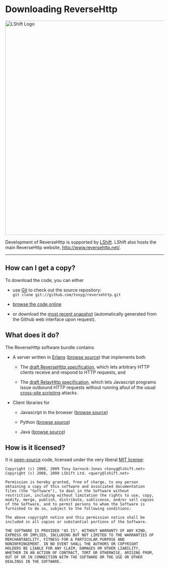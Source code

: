 # Downloading ReverseHttp

<a href="http://www.lshift.net/"><img border="0" width="680" src="http://www.lshift.net/images/banner.jpg" alt="LShift Logo"></a>

Development of ReverseHttp is supported by
[LShift](http://www.lshift.net/). LShift also hosts the main
ReverseHttp website, <http://www.reversehttp.net/>.

----

## How can I get a copy?

To download the code, you can either

 - use [Git](http://git-scm.com/) to check out the source repository:  
   `git clone git://github.com/tonyg/reversehttp.git`

 - [browse the code online](http://github.com/tonyg/reversehttp/tree/master)

 - or download the [most recent snapshot](http://github.com/tonyg/reversehttp/zipball/master)
   (automatically generated from the Github web interface upon request).

## What does it do?

The ReverseHttp software bundle contains

 - A server written in [Erlang](http://www.erlang.org/) ([browse
   source](http://github.com/tonyg/reversehttp/blob/master/src/reflect_request_queue.erl))
   that implements both

   - The [draft ReverseHttp specification][revspec], which lets
     arbitrary HTTP clients receive and respond to HTTP requests, and

   - The [draft RelayHttp specification][relayspec], which lets
     Javascript programs issue outbound HTTP requests without running
     afoul of the usual [cross-site scripting][XSS] attacks.

 - Client libraries for

   - Javascript in the browser
     ([browse source](http://github.com/tonyg/reversehttp/blob/master/priv/www/httpd.js))

   - Python
     ([browse source](http://github.com/tonyg/reversehttp/blob/master/priv/python/reversehttp.py))

   - Java
     ([browse source](http://github.com/tonyg/reversehttp/tree/master/priv/java/net/reversehttp))

## How is it licensed?

It is [open-source](http://www.opensource.org/) code,
licensed under the very liberal [MIT license](http://www.opensource.org/licenses/mit-license.php):

    Copyright (c) 2008, 2009 Tony Garnock-Jones <tonyg@lshift.net>
    Copyright (c) 2008, 2009 LShift Ltd. <query@lshift.net>

    Permission is hereby granted, free of charge, to any person
    obtaining a copy of this software and associated documentation
    files (the "Software"), to deal in the Software without
    restriction, including without limitation the rights to use, copy,
    modify, merge, publish, distribute, sublicense, and/or sell copies
    of the Software, and to permit persons to whom the Software is
    furnished to do so, subject to the following conditions:

    The above copyright notice and this permission notice shall be
    included in all copies or substantial portions of the Software.

    THE SOFTWARE IS PROVIDED "AS IS", WITHOUT WARRANTY OF ANY KIND,
    EXPRESS OR IMPLIED, INCLUDING BUT NOT LIMITED TO THE WARRANTIES OF
    MERCHANTABILITY, FITNESS FOR A PARTICULAR PURPOSE AND
    NONINFRINGEMENT. IN NO EVENT SHALL THE AUTHORS OR COPYRIGHT
    HOLDERS BE LIABLE FOR ANY CLAIM, DAMAGES OR OTHER LIABILITY,
    WHETHER IN AN ACTION OF CONTRACT, TORT OR OTHERWISE, ARISING FROM,
    OUT OF OR IN CONNECTION WITH THE SOFTWARE OR THE USE OR OTHER
    DEALINGS IN THE SOFTWARE.

  [revspec]: reverse-http-spec.html
  [relayspec]: relay-http-spec.html
  [XSS]: http://en.wikipedia.org/wiki/Cross-site_scripting
